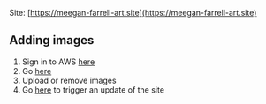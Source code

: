 Site: [https://meegan-farrell-art.site](https://meegan-farrell-art.site)

## Adding images

1. Sign in to AWS [here](https://285286576577.signin.aws.amazon.com/console)
2. Go [here](https://us-east-1.console.aws.amazon.com/s3/buckets/meegan-farrell-art-bucket?region=us-east-1&bucketType=general&tab=objects)
3. Upload or remove images
4. Go [here](https://meegan-farrell-art.site/admin) to trigger an update of the site
